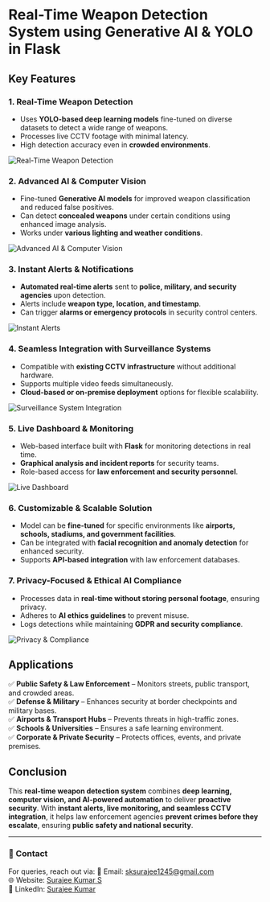 # Real-Time Weapon Detection System using Generative AI & YOLO in Flask  

## Key Features  

### 1. Real-Time Weapon Detection  
- Uses **YOLO-based deep learning models** fine-tuned on diverse datasets to detect a wide range of weapons.  
- Processes live CCTV footage with minimal latency.  
- High detection accuracy even in **crowded environments**.  

![Real-Time Weapon Detection](https://github.com/user-attachments/assets/b9ea81a8-bcc6-4035-89de-c4256c9d3d26)  

### 2. Advanced AI & Computer Vision  
- Fine-tuned **Generative AI models** for improved weapon classification and reduced false positives.  
- Can detect **concealed weapons** under certain conditions using enhanced image analysis.  
- Works under **various lighting and weather conditions**.  

![Advanced AI & Computer Vision](https://github.com/user-attachments/assets/fb3f495d-35c7-4230-9b35-515df5eb0ef4)  

### 3. Instant Alerts & Notifications  
- **Automated real-time alerts** sent to **police, military, and security agencies** upon detection.  
- Alerts include **weapon type, location, and timestamp**.  
- Can trigger **alarms or emergency protocols** in security control centers.  

![Instant Alerts](https://github.com/user-attachments/assets/687a6964-7509-4af0-814e-dcd8eb4529bc)  

### 4. Seamless Integration with Surveillance Systems  
- Compatible with **existing CCTV infrastructure** without additional hardware.  
- Supports multiple video feeds simultaneously.  
- **Cloud-based or on-premise deployment** options for flexible scalability.  

![Surveillance System Integration](https://github.com/user-attachments/assets/1ef84f3d-bc5f-4b14-a5c6-cf64b79b4444)  

### 5. Live Dashboard & Monitoring  
- Web-based interface built with **Flask** for monitoring detections in real time.  
- **Graphical analysis and incident reports** for security teams.  
- Role-based access for **law enforcement and security personnel**.  

![Live Dashboard](https://github.com/user-attachments/assets/261167c2-95dc-4d4b-b6e7-3f7688ced9a2)  

### 6. Customizable & Scalable Solution  
- Model can be **fine-tuned** for specific environments like **airports, schools, stadiums, and government facilities**.  
- Can be integrated with **facial recognition and anomaly detection** for enhanced security.  
- Supports **API-based integration** with law enforcement databases.  

### 7. Privacy-Focused & Ethical AI Compliance  
- Processes data in **real-time without storing personal footage**, ensuring privacy.  
- Adheres to **AI ethics guidelines** to prevent misuse.  
- Logs detections while maintaining **GDPR and security compliance**.  

![Privacy & Compliance](https://github.com/user-attachments/assets/e267e059-c840-4d12-a7f4-9bf60ee263b4)  

## Applications  
✅ **Public Safety & Law Enforcement** – Monitors streets, public transport, and crowded areas.  
✅ **Defense & Military** – Enhances security at border checkpoints and military bases.  
✅ **Airports & Transport Hubs** – Prevents threats in high-traffic zones.  
✅ **Schools & Universities** – Ensures a safe learning environment.  
✅ **Corporate & Private Security** – Protects offices, events, and private premises.  

## Conclusion  
This **real-time weapon detection system** combines **deep learning, computer vision, and AI-powered automation** to deliver **proactive security**. With **instant alerts, live monitoring, and seamless CCTV integration**, it helps law enforcement agencies **prevent crimes before they escalate**, ensuring **public safety and national security**.

---
### 📩 Contact
For queries, reach out via:
📧 Email: sksurajee1245@gmail.com  
🌐 Website: [Surajee Kumar S](https://surajee-kumar-portfolio.netlify.app/)  
🔗 LinkedIn: [Surajee Kumar](https://www.linkedin.com/in/surajee-kumar-853909256)
